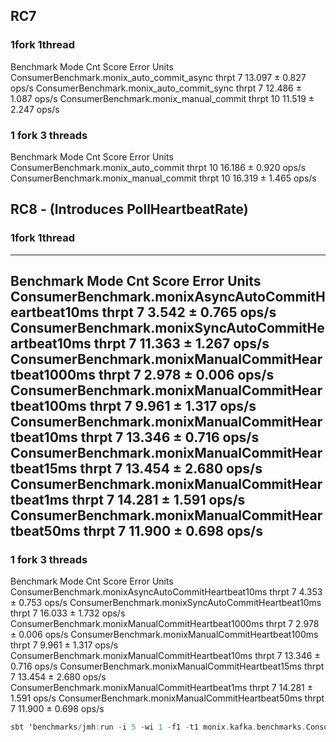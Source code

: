 
## RC7

### 1fork 1thread
Benchmark                               Mode  Cnt   Score   Error  Units
ConsumerBenchmark.monix_auto_commit_async  thrpt    7  13.097 ± 0.827  ops/s
ConsumerBenchmark.monix_auto_commit_sync   thrpt    7  12.486 ± 1.087  ops/s
ConsumerBenchmark.monix_manual_commit  thrpt   10  11.519 ± 2.247  ops/s

### 1 fork 3 threads
Benchmark                               Mode  Cnt   Score   Error  Units
ConsumerBenchmark.monix_auto_commit    thrpt   10  16.186 ± 0.920  ops/s
ConsumerBenchmark.monix_manual_commit  thrpt   10  16.319 ± 1.465  ops/s


## RC8 - (Introduces PollHeartbeatRate)
### 1fork 1thread
---
Benchmark                                               Mode  Cnt   Score   Error  Units
ConsumerBenchmark.monixAsyncAutoCommitHeartbeat10ms  thrpt    7   3.542 ± 0.765  ops/s
ConsumerBenchmark.monixSyncAutoCommitHeartbeat10ms   thrpt    7  11.363 ± 1.267  ops/s
ConsumerBenchmark.monixManualCommitHeartbeat1000ms  thrpt    7   2.978 ± 0.006  ops/s
ConsumerBenchmark.monixManualCommitHeartbeat100ms   thrpt    7   9.961 ± 1.317  ops/s
ConsumerBenchmark.monixManualCommitHeartbeat10ms    thrpt    7  13.346 ± 0.716  ops/s
ConsumerBenchmark.monixManualCommitHeartbeat15ms    thrpt    7  13.454 ± 2.680  ops/s
ConsumerBenchmark.monixManualCommitHeartbeat1ms     thrpt    7  14.281 ± 1.591  ops/s
ConsumerBenchmark.monixManualCommitHeartbeat50ms    thrpt    7  11.900 ± 0.698  ops/s
---
### 1 fork 3 threads 
Benchmark                                               Mode  Cnt   Score   Error  Units
ConsumerBenchmark.monixAsyncAutoCommitHeartbeat10ms  thrpt   7   4.353 ± 0.753  ops/s
ConsumerBenchmark.monixSyncAutoCommitHeartbeat10ms   thrpt   7  16.033 ± 1.732  ops/s
ConsumerBenchmark.monixManualCommitHeartbeat1000ms  thrpt    7   2.978 ± 0.006  ops/s
ConsumerBenchmark.monixManualCommitHeartbeat100ms   thrpt    7   9.961 ± 1.317  ops/s
ConsumerBenchmark.monixManualCommitHeartbeat10ms    thrpt    7  13.346 ± 0.716  ops/s
ConsumerBenchmark.monixManualCommitHeartbeat15ms    thrpt    7  13.454 ± 2.680  ops/s
ConsumerBenchmark.monixManualCommitHeartbeat1ms     thrpt    7  14.281 ± 1.591  ops/s
ConsumerBenchmark.monixManualCommitHeartbeat50ms    thrpt    7  11.900 ± 0.698  ops/s

```sbt
sbt 'benchmarks/jmh:run -i 5 -wi 1 -f1 -t1 monix.kafka.benchmarks.ConsumerBenchmark.*'
```